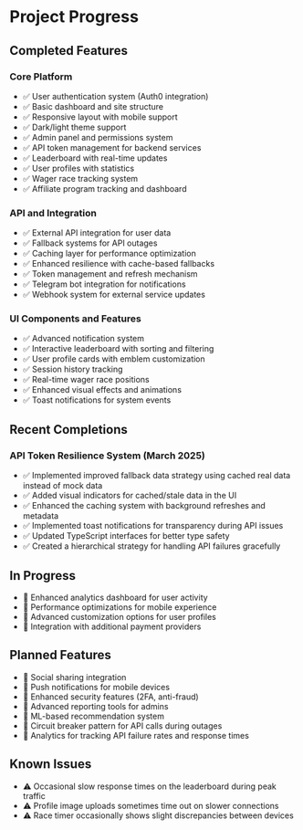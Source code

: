 # Project Progress

## Completed Features

### Core Platform

- ✅ User authentication system (Auth0 integration)
- ✅ Basic dashboard and site structure
- ✅ Responsive layout with mobile support
- ✅ Dark/light theme support
- ✅ Admin panel and permissions system
- ✅ API token management for backend services
- ✅ Leaderboard with real-time updates
- ✅ User profiles with statistics
- ✅ Wager race tracking system
- ✅ Affiliate program tracking and dashboard

### API and Integration

- ✅ External API integration for user data
- ✅ Fallback systems for API outages 
- ✅ Caching layer for performance optimization
- ✅ Enhanced resilience with cache-based fallbacks
- ✅ Token management and refresh mechanism
- ✅ Telegram bot integration for notifications
- ✅ Webhook system for external service updates

### UI Components and Features

- ✅ Advanced notification system
- ✅ Interactive leaderboard with sorting and filtering
- ✅ User profile cards with emblem customization
- ✅ Session history tracking
- ✅ Real-time wager race positions
- ✅ Enhanced visual effects and animations
- ✅ Toast notifications for system events

## Recent Completions

### API Token Resilience System (March 2025)

- ✅ Implemented improved fallback data strategy using cached real data instead of mock data
- ✅ Added visual indicators for cached/stale data in the UI
- ✅ Enhanced the caching system with background refreshes and metadata
- ✅ Implemented toast notifications for transparency during API issues
- ✅ Updated TypeScript interfaces for better type safety
- ✅ Created a hierarchical strategy for handling API failures gracefully

## In Progress

- 🔄 Enhanced analytics dashboard for user activity
- 🔄 Performance optimizations for mobile experience
- 🔄 Advanced customization options for user profiles
- 🔄 Integration with additional payment providers

## Planned Features

- 📅 Social sharing integration
- 📅 Push notifications for mobile devices
- 📅 Enhanced security features (2FA, anti-fraud)
- 📅 Advanced reporting tools for admins
- 📅 ML-based recommendation system
- 📅 Circuit breaker pattern for API calls during outages
- 📅 Analytics for tracking API failure rates and response times

## Known Issues

- ⚠️ Occasional slow response times on the leaderboard during peak traffic
- ⚠️ Profile image uploads sometimes time out on slower connections
- ⚠️ Race timer occasionally shows slight discrepancies between devices
